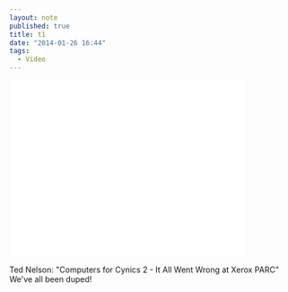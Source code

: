 ```yaml
---
layout: note
published: true
title: t1
date: "2014-01-26 16:44"
tags: 
  - Video
---
```


<div class='youtube flex-video'><iframe width="420" height="315" src="//www.youtube-nocookie.com/embed/c6SUOeAqOjU" frameborder="0" allowfullscreen></iframe></div>

Ted Nelson: "Computers for Cynics 2 - It All Went Wrong at Xerox PARC"
We've all been duped!

